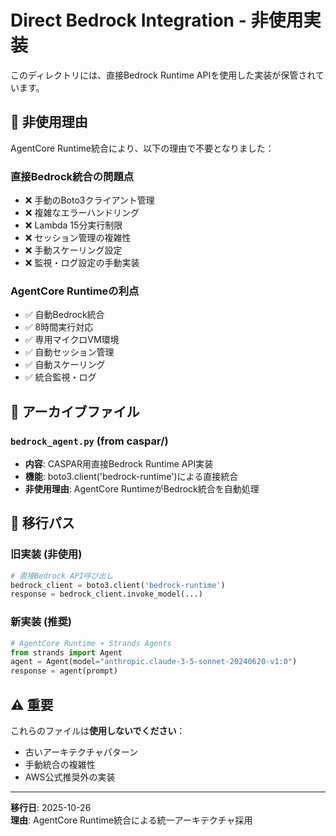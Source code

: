 # Direct Bedrock Integration - 非使用実装

このディレクトリには、直接Bedrock Runtime APIを使用した実装が保管されています。

## 🚫 **非使用理由**

AgentCore Runtime統合により、以下の理由で不要となりました：

### **直接Bedrock統合の問題点**
- ❌ 手動のBoto3クライアント管理
- ❌ 複雑なエラーハンドリング
- ❌ Lambda 15分実行制限
- ❌ セッション管理の複雑性
- ❌ 手動スケーリング設定
- ❌ 監視・ログ設定の手動実装

### **AgentCore Runtimeの利点**
- ✅ 自動Bedrock統合
- ✅ 8時間実行対応
- ✅ 専用マイクロVM環境
- ✅ 自動セッション管理
- ✅ 自動スケーリング
- ✅ 統合監視・ログ

## 📁 **アーカイブファイル**

### `bedrock_agent.py` (from caspar/)
- **内容**: CASPAR用直接Bedrock Runtime API実装
- **機能**: boto3.client('bedrock-runtime')による直接統合
- **非使用理由**: AgentCore RuntimeがBedrock統合を自動処理

## 🔄 **移行パス**

### **旧実装** (非使用)
```python
# 直接Bedrock API呼び出し
bedrock_client = boto3.client('bedrock-runtime')
response = bedrock_client.invoke_model(...)
```

### **新実装** (推奨)
```python
# AgentCore Runtime + Strands Agents
from strands import Agent
agent = Agent(model="anthropic.claude-3-5-sonnet-20240620-v1:0")
response = agent(prompt)
```

## ⚠️ **重要**

これらのファイルは**使用しないでください**：
- 古いアーキテクチャパターン
- 手動統合の複雑性
- AWS公式推奨外の実装

---

**移行日**: 2025-10-26  
**理由**: AgentCore Runtime統合による統一アーキテクチャ採用